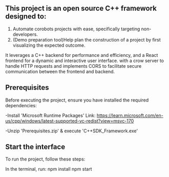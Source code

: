 ## This project is an open source C++ framework designed to:

1. Automate corobots projects with ease, specifically targeting non-developers.
2. (Demo preparation tool)Help plan the construction of a project by first visualizing the expected outcome.
   
It leverages a C++ backend for performance and efficiency, and a React frontend for a dynamic and interactive user interface. with a crow server to handle HTTP requests and implements CORS to facilitate secure communication between the frontend and backend.

## Prerequisites
Before executing the project, ensure you have installed the required dependencies:

-Install 'Microsoft Runtime Packages' 
Link: https://learn.microsoft.com/en-us/cpp/windows/latest-supported-vc-redist?view=msvc-170

-Unzip 'Prerequisites.zip' & execute 'C++SDK_Framework.exe'

## Start the interface
To run the project, follow these steps:

In the terminal, run:
npm install
npm start

